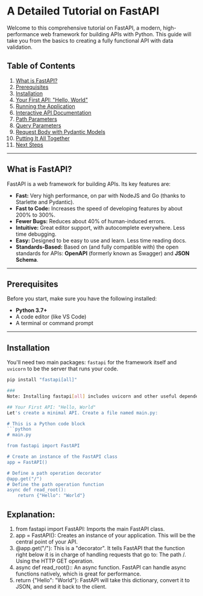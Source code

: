 # A Detailed Tutorial on FastAPI

Welcome to this comprehensive tutorial on FastAPI, a modern, high-performance web framework for building APIs with Python. This guide will take you from the basics to creating a fully functional API with data validation.

## Table of Contents
1.  [What is FastAPI?](#what-is-fastapi)
2.  [Prerequisites](#prerequisites)
3.  [Installation](#installation)
4.  [Your First API: "Hello, World"](#your-first-api-hello-world)
5.  [Running the Application](#running-the-application)
6.  [Interactive API Documentation](#interactive-api-documentation)
7.  [Path Parameters](#path-parameters)
8.  [Query Parameters](#query-parameters)
9.  [Request Body with Pydantic Models](#request-body-with-pydantic-models)
10. [Putting It All Together](#putting-it-all-together)
11. [Next Steps](#next-steps)

---

## What is FastAPI?

FastAPI is a web framework for building APIs. Its key features are:

*   **Fast:** Very high performance, on par with NodeJS and Go (thanks to Starlette and Pydantic).
*   **Fast to Code:** Increases the speed of developing features by about 200% to 300%.
*   **Fewer Bugs:** Reduces about 40% of human-induced errors.
*   **Intuitive:** Great editor support, with autocomplete everywhere. Less time debugging.
*   **Easy:** Designed to be easy to use and learn. Less time reading docs.
*   **Standards-Based:** Based on (and fully compatible with) the open standards for APIs: **OpenAPI** (formerly known as Swagger) and **JSON Schema**.

---

## Prerequisites

Before you start, make sure you have the following installed:
*   **Python 3.7+**
*   A code editor (like VS Code)
*   A terminal or command prompt

---

## Installation

You'll need two main packages: `fastapi` for the framework itself and `uvicorn` to be the server that runs your code.

```bash
pip install "fastapi[all]"

### 
Note: Installing fastapi[all] includes uvicorn and other useful dependencies. For production, you might want to install fastapi and uvicorn separately: pip install fastapi "uvicorn[standard]".

## Your First API: "Hello, World"
Let's create a minimal API. Create a file named main.py:

# This is a Python code block
```python
# main.py

from fastapi import FastAPI

# Create an instance of the FastAPI class
app = FastAPI()

# Define a path operation decorator
@app.get("/")
# Define the path operation function
async def read_root():
    return {"Hello": "World"}
```

## Explanation:
1.  from fastapi import FastAPI: Imports the main FastAPI class.
2.  app = FastAPI(): Creates an instance of your application. This will be the central point of your API.
3.  @app.get("/"): This is a "decorator". It tells FastAPI that the function right below it is in charge of handling requests that go to:
    The path /.
    Using the HTTP GET operation.
4.  async def read_root():: An async function. FastAPI can handle async functions natively, which is great for performance.
5.  return {"Hello": "World"}: FastAPI will take this dictionary, convert it to JSON, and send it back to the client.
